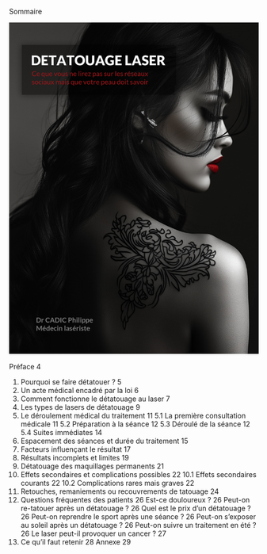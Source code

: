 Sommaire

<img src="premierecouved.jpg">

Préface	4
1. Pourquoi se faire détatouer ?	5
2. Un acte médical encadré par la loi	6
3. Comment fonctionne le détatouage au laser	7
4. Les types de lasers de détatouage	9
5. Le déroulement médical du traitement	11
5.1 La première consultation médicale	11
5.2 Préparation à la séance	12
5.3 Déroulé de la séance	12
5.4 Suites immédiates	14
6. Espacement des séances et durée du traitement	15
7. Facteurs influençant le résultat	17
8. Résultats incomplets et limites	19
9. Détatouage des maquillages permanents	21
10. Effets secondaires et complications possibles	22
10.1 Effets secondaires courants	22
10.2 Complications rares mais graves	22
12. Retouches, remaniements ou recouvrements de tatouage	24
13. Questions fréquentes des patients	26
Est-ce douloureux ?	26
Peut-on re-tatouer après un détatouage ?	26
Quel est le prix d’un détatouage ?	26
Peut-on reprendre le sport après une séance ?	26
Peut-on s’exposer au soleil après un détatouage ?	26
Peut-on suivre un traitement en été ?	26
Le laser peut-il provoquer un cancer ?	27
14. Ce qu’il faut retenir	28
Annexe	29

